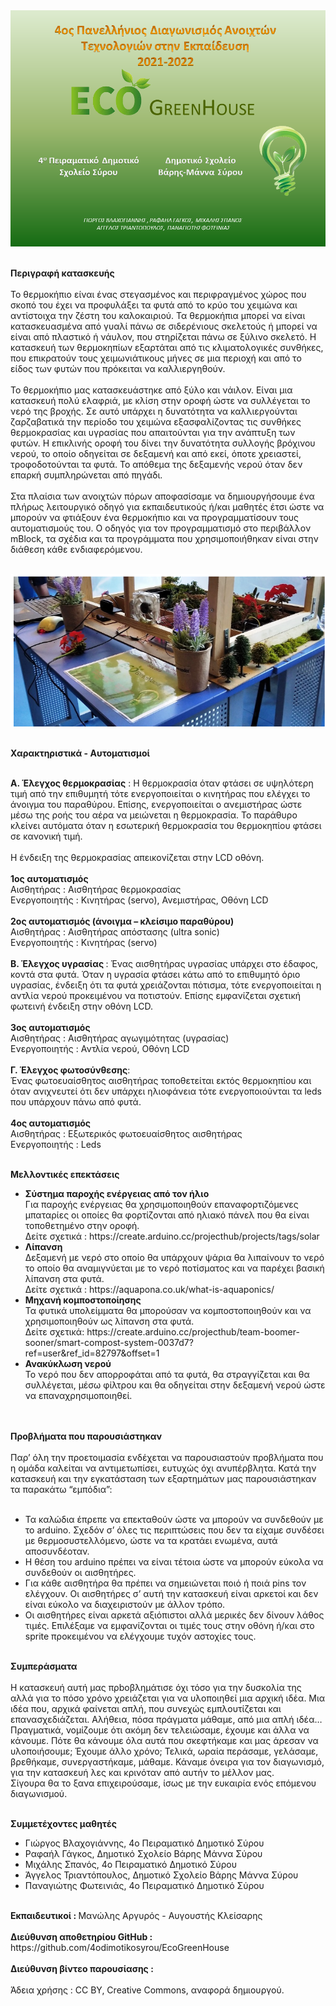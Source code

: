 <div align=center>
<img src="https://github.com/4odimotikosyrou/EcoGreenHouse/blob/main/%CE%91%CE%A6%CE%99%CE%A3%CE%91.png" width=600>
	</div>
	<br>
<p>
<b> Περιγραφή κατασκευής <br></b><br>
Το θερμοκήπιο είναι ένας στεγασμένος και περιφραγμένος χώρος που σκοπό του έχει να προφυλάξει τα φυτά από το κρύο του χειμώνα και αντίστοιχα την ζέστη του καλοκαιριού. Τα θερμοκήπια μπορεί να είναι κατασκευασμένα από γυαλί πάνω σε σιδερένιους σκελετούς ή μπορεί να είναι από πλαστικό ή νάυλον, που στηρίζεται πάνω σε ξύλινο σκελετό. Η κατασκευή των θερμοκηπίων εξαρτάται από τις κλιματολογικές συνθήκες, που επικρατούν τους χειμωνιάτικους μήνες σε μια περιοχή και από το είδος των φυτών που πρόκειται να καλλιεργηθούν. <br>
<br>
Το θερμοκήπιο μας κατασκευάστηκε από ξύλο και νάιλον. Είναι μια  κατασκευή πολύ ελαφριά, με κλίση στην οροφή ώστε να συλλέγεται το νερό της βροχής. Σε αυτό υπάρχει η δυνατότητα να καλλιεργούνται ζαρζαβατικά την περίοδο του χειμώνα εξασφαλίζοντας τις συνθήκες θερμοκρασίας και υγρασίας που απαιτούνται για την ανάπτυξη των φυτών. Η επικλινής οροφή του δίνει την δυνατότητα συλλογής βρόχινου νερού, το οποίο οδηγείται σε δεξαμενή και από εκεί, όποτε χρειαστεί, τροφοδοτούνται τα φυτά. Το απόθεμα της δεξαμενής νερού όταν δεν επαρκή συμπληρώνεται από πηγάδι.
<br><br>
    Στα πλαίσια των ανοιχτών πόρων αποφασίσαμε να δημιουργήσουμε ένα πλήρως λειτουργικό οδηγό για εκπαιδευτικούς ή/και μαθητές έτσι ώστε να μπορούν να φτιάξουν ένα θερμοκήπιο και να προγραμματίσουν τους αυτοματισμούς του. Ο οδηγός για τον προγραμματισμό στο περιβάλλον mBlock, τα σχέδια και τα προγράμματα που χρησιμοποιήθηκαν είναι στην διάθεση κάθε ενδιαφερόμενου.<br><br>
  <b>
	  <div align=center>
<img src="https://github.com/4odimotikosyrou/EcoGreenHouse/blob/main/%CE%A6%CF%89%CF%84%CE%BF%CE%B3%CF%81%CE%B1%CF%86%CE%AF%CE%B5%CF%82/%CE%9A%CE%B1%CF%84%CE%B1%CF%83%CE%BA%CE%B5%CF%85%CE%AE%20%CF%83%CE%BA%CE%B5%CE%BB%CE%B5%CF%84%CE%BF%CF%8D/%CE%A3%CF%85%CE%BD%CE%B1%CF%81%CE%BC%CE%BF%CE%BB%CF%8C%CE%B3%CE%B7%CF%83%CE%B7/%CE%93%CE%B5%CE%BD%CE%B9%CE%BA%CE%AE.PNG?raw=true" width=600>	  
	  </div>
	<br>

Χαρακτηριστικά - Αυτοματισμοί  </b><br><br>

<b>A. Έλεγχος θερμοκρασίας</b> : Η θερμοκρασία όταν φτάσει σε υψηλότερη τιμή από την επιθυμητή τότε ενεργοποιείται ο κινητήρας που ελέγχει το άνοιγμα του παραθύρου. Επίσης, ενεργοποιείται ο ανεμιστήρας ώστε μέσω της ροής του αέρα να μειώνεται η θερμοκρασία. Το παράθυρο κλείνει αυτόματα όταν η εσωτερική θερμοκρασία του θερμοκηπίου φτάσει σε κανονική τιμή.  
<br>
Η ένδειξη της θερμοκρασίας απεικονίζεται στην LCD οθόνη.
<br><br>
<b>1ος αυτοματισμός</b> <br>
Αισθητήρας : Αισθητήρας θερμοκρασίας <br>
Ενεργοποιητής :  Κινητήρας (servo), Ανεμιστήρας, Οθόνη LCD<br>
<br><b>
2ος αυτοματισμός (άνοιγμα – κλείσιμο παραθύρου)</br></b>
Αισθητήρας : Αισθητήρας απόστασης (ultra sonic)<br>
Ενεργοποιητής :  Κινητήρας (servo)<br>
<br>
<b>
Β. Έλεγχος υγρασίας </b>: Ένας αισθητήρας υγρασίας υπάρχει στο έδαφος, κοντά στα φυτά. Όταν η υγρασία φτάσει κάτω από το επιθυμητό όριο υγρασίας, ένδειξη ότι τα φυτά χρειάζονται πότισμα, τότε ενεργοποιείται η αντλία νερού προκειμένου να ποτιστούν. Επίσης εμφανίζεται σχετική φωτεινή ένδειξη στην οθόνη LCD.
<b><br><br>
3ος αυτοματισμός <br></b>
Αισθητήρας : Aισθητήρας αγωγιμότητας (υγρασίας) <br>
Ενεργοποιητής :  Αντλία νερού, Οθόνη LCD<br>
<b><br>
Γ. Έλεγχος φωτοσύνθεσης</b>: <br>Ένας φωτοευαίσθητος αισθητήρας τοποθετείται εκτός θερμοκηπίου και όταν ανιχνευτεί ότι δεν υπάρχει ηλιοφάνεια τότε ενεργοποιούνται τα leds που υπάρχουν πάνω από φυτά.<br>
<b><br>
4ος αυτοματισμός</br></b>
Αισθητήρας : Εξωτερικός φωτοευαίσθητος αισθητήρας  <br>
Ενεργοποιητής :  Leds

<br><b>
Μελλοντικές επεκτάσεις</b><br>

<ul><b>
<li>    Σύστημα παροχής ενέργειας από τον ήλιο</b><br>
Για παροχής ενέργειας θα χρησιμοποιηθούν επαναφορτιζόμενες μπαταρίες οι οποίες θα φορτίζονται από ηλιακό πάνελ που θα είναι τοποθετημένο στην οροφή.<br>
Δείτε σχετικά : https://create.arduino.cc/projecthub/projects/tags/solar
    <br><b>
    <li> Λίπανση </b> <br>
Δεξαμενή με νερό στο οποίο θα υπάρχουν ψάρια θα λιπαίνουν το νερό το οποίο θα αναμιγνύεται με το νερό ποτίσματος και να παρέχει βασική λίπανση στα φυτά.<br>
Δείτε σχετικά : https://aquapona.co.uk/what-is-aquaponics/
<b><br>
   <li> Μηχανή κομποστοποίησης</b><br>
	Τα φυτικά υπολείμματα θα μπορούσαν να κομποστοποιηθούν και να χρησιμοποιηθούν ως λίπανση στα φυτά.<br>
Δείτε σχετικά: https://create.arduino.cc/projecthub/team-boomer-sooner/smart-compost-system-0037d7?ref=user&ref_id=82797&offset=1
<br><b>
    <li>Ανακύκλωση νερού</b><br>
	Το νερό που δεν απορροφάται από τα φυτά, θα στραγγίζεται και θα συλλέγεται, μέσω φίλτρου και θα οδηγείται στην δεξαμενή νερού ώστε να επαναχρησιμοποιηθεί.
</ul>
  <br><br></ul>
  <b>
  Προβλήματα που παρουσιάστηκαν</b><br><br>
Παρ’ όλη την προετοιμασία ενδέχεται να παρουσιαστούν προβλήματα που η ομάδα καλείται να αντιμετωπίσει, ευτυχώς όχι ανυπέρβλητα. Κατά την κατασκευή και την εγκατάσταση των εξαρτημάτων μας παρουσιάστηκαν τα παρακάτω “εμπόδια”:
	<ul><br>
<li>Τα καλώδια έπρεπε να επεκταθούν ώστε να μπορούν να συνδεθούν με το arduino. Σχεδόν σ’ όλες τις περιπτώσεις που δεν τα είχαμε συνδέσει με θερμοσυστελλόμενο, ώστε να τα κρατάει ενωμένα, αυτά αποσυνδέοταν.<br>
<li>Η θέση του arduino πρέπει να είναι τέτοια ώστε να μπορούν εύκολα να συνδεθούν οι αισθητήρες.<br>
<li>Για κάθε αισθητήρα θα πρέπει να σημειώνεται  ποιό ή ποιά pins τον ελέγχουν. Οι αισθητήρες σ’ αυτή την κατασκευή είναι αρκετοί και δεν είναι εύκολο να διαχειριστούν με άλλον τρόπο.<br>
<li>Οι αισθητήρες είναι αρκετά αξιόπιστοι αλλά μερικές δεν δίνουν λάθος τιμές. Επιλέξαμε να εμφανίζονται οι τιμές τους στην οθόνη ή/και στο sprite προκειμένου να ελέγχουμε τυχόν αστοχίες τους.<br>
</ul><br>
<b>Συμπεράσματα</b><br><br>
Η κατασκευή αυτή μας πρbοβλημάτισε όχι τόσο για την δυσκολία της αλλά για το πόσο χρόνο χρειάζεται για να υλοποιηθεί μια αρχική ιδέα. Μια ιδέα που, αρχικά φαίνεται απλή, που συνεχώς εμπλουτίζεται και επανασχεδιάζεται. Αλήθεια, πόσα πράγματα μάθαμε, από μια απλή ιδέα…<br>
Πραγματικά, νομίζουμε ότι ακόμη δεν τελειώσαμε, έχουμε και άλλα να κάνουμε. Πότε θα κάνουμε όλα αυτά που σκεφτήκαμε και μας άρεσαν να υλοποιήσουμε; Έχουμε άλλο χρόνο; 
Τελικά, ωραία περάσαμε, γελάσαμε, βρεθήκαμε, συνεργαστήκαμε, μάθαμε. Κάναμε όνειρα για τον διαγωνισμό, για την κατασκευή λες και κρινόταν από αυτήν το μέλλον μας. 
<br>Σίγουρα θα το ξανα επιχειρούσαμε, ίσως με την ευκαιρία ενός επόμενου διαγωνισμού.

 <br><b>
Συμμετέχοντες μαθητές </b>
<ul>
<li>Γιώργος Βλαχογιάννης, 4ο Πειραματικό Δημοτικό Σύρου
<li>Ραφαήλ Γάγκος, Δημοτικό Σχολείο Βάρης Μάννα Σύρου
<li>Μιχάλης Σπανός, 4ο Πειραματικό Δημοτικό Σύρου
<li>Άγγελος Τριαντόπουλος, Δημοτικό Σχολείο Βάρης Μάννα Σύρου
<li>Παναγιώτης Φωτεινιάς, 4ο Πειραματικό Δημοτικό Σύρου
</ul><br>
  <b>Εκπαιδευτικοί : </b> Μανώλης Αργυρός - Αυγουστής Κλείσαρης
 <br><br>
<b>Διεύθυνση αποθετηρίου GitHub :</b>  https://github.com/4odimotikosyrou/EcoGreenHouse
<br><br>
<b>Διεύθυνση βίντεο παρουσίασης : </b>
 <br><br>
Άδεια χρήσης : CC BY, Creative Commons, αναφορά δημιουργού.
